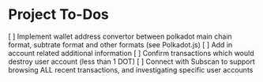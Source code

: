 # Project To-Dos

[ ] Implement wallet address convertor between polkadot main chain format, subtrate format and other formats (see Polkadot.js)
[ ] Add in account related additional information
[ ] Confirm transactions which would destroy user account (less than 1 DOT)
[ ] Connect with Subscan to support browsing ALL recent transactions, and investigating specific user accounts
